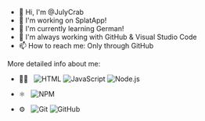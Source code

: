 - 👋 Hi, I'm @JulyCrab
- 👀 I'm working on SplatApp!
- 🌱 I'm currently learning German! 
- 💞️ I'm always working with GitHub & Visual Studio Code
- 📫 How to reach me: Only through GitHub

More detailed info about me:

- 👨‍💻 &nbsp;
  ![HTML](https://img.shields.io/badge/-HTML-333333?style=flat&logo=HTML5)
  ![JavaScript](https://img.shields.io/badge/-JavaScript-333333?style=flat&logo=javascript)
  ![Node.js](https://img.shields.io/badge/-Node.js-333333?style=flat&logo=node.js)
 

- ⚛ &nbsp;
  ![NPM](https://img.shields.io/badge/NPM-%23000000.svg?style=flat&logo=npm&logoColor=white)

  
- ⚙️ &nbsp;
  ![Git](https://img.shields.io/badge/-Git-333333?style=flat&logo=git)
  ![GitHub](https://img.shields.io/badge/-GitHub-333333?style=flat&logo=github)
